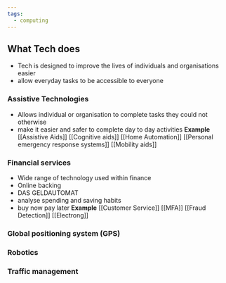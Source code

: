 ```yaml
---
tags:
  - computing
---
```

## What Tech does
- Tech is designed to improve the lives of individuals and organisations easier
- allow everyday tasks to be accessible to everyone

### Assistive Technologies
- Allows individual or organisation to complete tasks they could not otherwise
- make it easier and safer to complete day to day activities
**Example**
	[[Assistive Aids]]
	[[Cognitive aids]]
	[[Home Automation]]
	[[Personal emergency response systems]]
	[[Mobility aids]]
### Financial services
- Wide range of technology used within finance
- Online backing 
- DAS GELDAUTOMAT
- analyse spending and saving habits
- buy now pay later
**Example**
	[[Customer Service]]
	[[MFA]]
	[[Fraud Detection]]
	[[Electrong]]
	
### Global positioning system (GPS)

### Robotics

### Traffic management